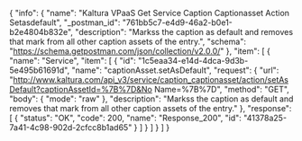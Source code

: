 {
  "info": {
    "name": "Kaltura VPaaS Get Service Caption Captionasset Action Setasdefault",
    "_postman_id": "761bb5c7-e4d9-46a2-b0e1-b2e4804b832e",
    "description": "Markss the caption as default and removes that mark from all other caption assets of the entry.",
    "schema": "https://schema.getpostman.com/json/collection/v2.0.0/"
  },
  "item": [
    {
      "name": "Service",
      "item": [
        {
          "id": "1c5eaa34-e14d-4dca-9d3b-5e495b61691d",
          "name": "captionAsset.setAsDefault",
          "request": {
            "url": "http://www.kaltura.com/api_v3/service/caption_captionasset/action/setAsDefault?captionAssetId=%7B%7D&No Name=%7B%7D",
            "method": "GET",
            "body": {
              "mode": "raw"
            },
            "description": "Markss the caption as default and removes that mark from all other caption assets of the entry."
          },
          "response": [
            {
              "status": "OK",
              "code": 200,
              "name": "Response_200",
              "id": "41378a25-7a41-4c98-902d-2cfcc8b1ad65"
            }
          ]
        }
      ]
    }
  ]
}